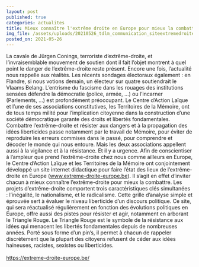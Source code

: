 ```yaml
---
layout: post
published: true
categories: actualites
title: Mieux connaître l'extrême droite en Europe pour mieux la combattre
img_file: /assets/uploads/20210526_tdlm_communication_siteextremedroitecalcom_sitetm_1240x480.jpg
posted_on: 2021-05-26
---
```

La cavale de Jürgen Conings, terroriste d’extrême-droite, et l’invraisemblable mouvement de soutien dont il fait l’objet montrent à quel point le danger de l’extrême-droite reste présent. Encore une fois, l’actualité nous rappelle aux réalités. Les récents sondages électoraux également : en Flandre, si nous votions demain, un électeur sur quatre soutiendrait le Vlaams Belang. L’entrisme du fascisme dans les rouages des institutions sensées défendre la démocratie (police, armée, …) ou l’incarner (Parlements, …) est profondément préoccupant.
Le Centre d’Action Laïque et l’une de ses associations constitutives, les Territoires de la Mémoire, ont de tous temps milité pour l’implication citoyenne dans la construction d’une société démocratique garante des droits et libertés fondamentales. Combattre l’extrême-droite et résister aux dangers et à la propagation des idées liberticides passe notamment par le travail de Mémoire, pour éviter de reproduire les erreurs commises dans le passé, pour comprendre et décoder le monde qui nous entoure. Mais les deux associations appellent aussi à la vigilance et à la résistance. Et il y a urgence.
Afin de conscientiser à l’ampleur que prend l’extrême-droite chez nous comme ailleurs en Europe, le Centre d’Action Laïque et les Territoires de la Mémoire ont conjointement développé un site internet didactique pour faire l’état des lieux de l’extrême-droite en Europe (www.extreme-droite-europe.be). Il s’agit en effet d’inviter chacun à mieux connaître l’extrême-droite pour mieux la combattre.
Les projets d’extrême-droite comportent trois caractéristiques clés simultanées : l’inégalité, le nationalisme, et le radicalisme. Cette grille d’analyse simple et éprouvée sert à évaluer le niveau liberticide d’un discours politique.
Ce site, qui sera réactualisé régulièrement en fonction des évolutions politiques en Europe, offre aussi des pistes pour résister et agir, notamment en arborant le Triangle Rouge. Le Triangle Rouge est le symbole de la résistance aux idées qui menacent les libertés fondamentales depuis de nombreuses années. Porté sous forme d’un pin’s, il permet à chacun de rappeler discrètement que la plupart des citoyens refusent de céder aux idées haineuses, racistes, sexistes ou liberticides.\
\
<https://extreme-droite-europe.be/>